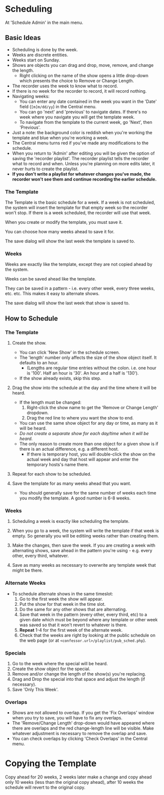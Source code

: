 <!--
---
	title: Scheduling
	author: Otis Maclay  <maclay@gmail.com>
	date: Fri Jun 23 12:15:00 PM CDT 2023
---
-->
<!-- Create formatted output with one of these commands:
	pandoc --toc --standalone --self-contained -f markdown -t html -o scheduling.html scheduling.md
	pandoc --toc --standalone --self-contained -f markdown -t latex -o scheduling.pdf scheduling.md
-->

# Scheduling #
At 'Schedule Admin' in the main menu.

## Basic Ideas ##

- Scheduling is done by the week.
- Weeks are discrete entities.
- Weeks start on Sunday.
- Shows are objects you can drag and drop, move, remove, and change the length.
	- Right clicking on the name of the show opens a little drop-down which presents the choice to Remove or Change Length.
- The recorder uses the week to know what to record.
- If there is no week for the recorder to record, it will record nothing.
- Navigating weeks:
	- You can enter any date contained in the week you want in the 'Date' field (`[m]m/dd/yy`) in the Central menu.
	- You can go 'next' and 'previous' to navigate dates. If there's no week where you navigate you will get the template week.
	- To navigate from the template to the current week, go 'Next', then 'Previous'.
- Just a note: the background color is reddish when you're working the template and blue when you're working a week.
- The Central menu turns red if you've made any modifications to the schedule.
- When you return to 'Admin' after editing you will be given the option of saving the 'recorder playlist'. The recorder playlist tells the recorder what to record and when. Unless you're planning on more edits later, it never hurts to create the playlist. 
- **If you don't write a playlist for whatever changes you've made, the recorder won't see them and continue recording the earlier schedule.**

### The Template ###

The Template is the basic schedule for a week. If a week is not scheduled, the system
will insert the template for that empty week so the recorder won't stop.
If there is a week scheduled, the recorder will use that week.

When you create or modify the template, you must save it.

You can choose how many weeks ahead to save it for.

The save dialog will show the last week the template is saved to.

### Weeks ###

Weeks are exactly like the template, except they are not copied ahead by the system.

Weeks can be saved ahead like the template.

They can be saved in a pattern - i.e. every other week, every three weeks, etc. etc. This makes it easy to 
alternate shows.

The save dialog will show the last week that show is saved to.

## How to Schedule ##

### The Template ###

1.	Create the show.
	- You can click 'New Show' in the schedule screen.
	- The 'length' number only affects the size of the show object itself. It defaults to an hour.
		- (Lengths are regular time entries without the colon. i.e. one hour is '100'. Half an hour is '30'. An hour and a half is '130').
	- If the show already exists, skip this step.

2.	Drag the show into the schedule at the day and the time where it will be heard.
	- If the length must be changed:
		1.	Right-click the show name to get the 'Remove or Change Length' dropdown.
		2.	Drag the red line to where you want the show to end.
	- You can use the same show object for any day or time, as many as it will be heard.
	- *Do not create a separate show for each day/time when it will be heard.*
	- The only reason to create more than one object for a given show is if there is an actual difference, e.g. a different host.
		 - If there is temporary host, you will double-click the show on the actual week and day that host will appear and enter the temporary hosts's name there.

3.	Repeat for each show to be scheduled.

4.	Save the template for as many weeks ahead that you want.
	- You should generally save for the same number of weeks each time you modify the template. A good number is 6-8 weeks.

### Weeks ###

1.	Scheduling a week is exactly like scheduling the template.

2.	When you go to a week, the system will write the template if that week is empty. So generally you will be editiing weeks rather than creating them.

3.	Make the changes, then save the week. If you are creating a week with alternating shows, save ahead in the pattern you're using - e.g. every other, every third, whatever.

4.	Save as many weeks as necessary to overwrite any template week that might be there.


### Alternate Weeks ###
-	To schedule alternate shows in the same timeslot:
	1.	Go to the first week the show will appear.
	2.	Put the show for that week in the time slot.
	3.	Do the same for any other shows that are alternating.
	4.	Save that week in the pattern (every other, every third, etc) to a given date which must be beyond where any template or other week was saved so that it won't revert to whatever is there.
	6.	**Repeat** 1-4 for the first week of the alternate week.
	5.	Check that the weeks are right by looking at the public schedule on the web page (or at `<confessor.url>/playlist/pub_sched.php`).

### Specials ###
1.	Go to the week where the special will be heard.
1.	Create the show object for the special.
2.  Remove and/or change the length of the show(s) you're replacing.
3.	Drag and Drop the special into that space and adjust the length (if necessary).
4.	Save 'Only This Week'.

### Overlaps ###
- Shows are not allowed to overlap. If you get the 'Fix Overlaps' window when you try to save, you will have to fix any overlaps.
- The 'Remove/Change Length' drop-down would have appeared where there are overlaps and the red change-length line will be visible. Make whatever adjustment is necessary to remove the overlap and save.
- You can check overlaps by clicking 'Check Overlaps' in the Central menu.


# Copying the Template #

Copy ahead for 20 weeks, 2 weeks later make a change and copy ahead only 10
weeks (less than the original copy ahead), after 10 weeks the schedule will
revert to the original copy.
